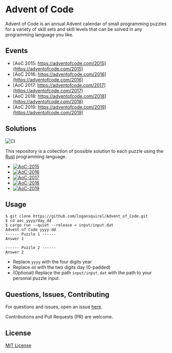 # Advent of Code

Advent of Code is an annual Advent calendar of small programming puzzles for a
variety of skill sets and skill levels that can be solved in any programming
language you like.

## Events

- [AoC 2015: https://adventofcode.com/2015](https://adventofcode.com/2015)
- [AoC 2016: https://adventofcode.com/2016](https://adventofcode.com/2016)
- [AoC 2017: https://adventofcode.com/2017](https://adventofcode.com/2017)
- [AoC 2018: https://adventofcode.com/2018](https://adventofcode.com/2018)
- [AoC 2019: https://adventofcode.com/2019](https://adventofcode.com/2019)

## Solutions

![CI](https://github.com/logansquirel/Advent_of_Code/workflows/CI/badge.svg)

This repository is a collection of possible solution to each puzzle using the
[Rust](https://www.rust-lang.org/) programming language.

- [![AoC-2015](https://img.shields.io/badge/AoC--2015-%204%20%E2%98%85%20-blue)](aoc_2015/README.md)
- [![AoC-2016](https://img.shields.io/badge/AoC--2016-%204%20%E2%98%85%20-blue)](aoc_2016/README.md)
- [![AoC-2017](https://img.shields.io/badge/AoC--2017-%204%20%E2%98%85%20-blue)](aoc_2017/README.md)
- [![AoC-2018](https://img.shields.io/badge/AoC--2018-%204%20%E2%98%85%20-blue)](aoc_2018/README.md)
- [![AoC-2019](https://img.shields.io/badge/AoC--2019-%204%20%E2%98%85%20-blue)](aoc_2019/README.md)

## Usage

```shell-session
$ git clone https://github.com/logansquirel/Advent_of_Code.git
$ cd aoc_yyyy/day_dd
$ cargo run --quiet --release < input/input.dat
Advent of Code yyyy-dd
------ Puzzle 1 ------
Answer 1

------ Puzzle 2 ------
Answer 2
```

- Replace `yyyy` with the four digits year
- Replace `dd` with the two digits day (0-padded)
- (Optional) Replace the path `input/input.dat` with the path to your personal
  puzzle input.

## Questions, Issues, Contributing

For questions and issues, open an issue
[here](https://github.com/logansquirel/Advent_of_Code/issues).

Contributions and Pull Requests (PR) are welcome.

## License

[MIT License](https://choosealicense.com/licenses/mit/)

